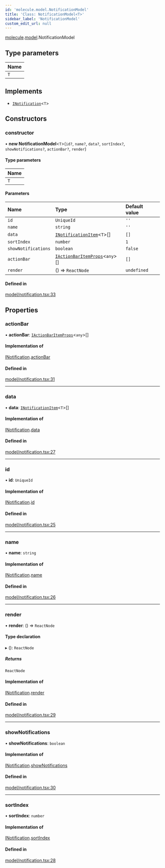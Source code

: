 ```yaml
---
id: 'molecule.model.NotificationModel'
title: 'Class: NotificationModel<T>'
sidebar_label: 'NotificationModel'
custom_edit_url: null
---
```


[molecule](../namespaces/molecule).[model](../namespaces/molecule.model).NotificationModel

## Type parameters

| Name |
| :--- |
| `T`  |

## Implements

-   [`INotification`](../interfaces/molecule.model.INotification)<`T`\>

## Constructors

### constructor

• **new NotificationModel**<`T`\>(`id?`, `name?`, `data?`, `sortIndex?`, `showNotifications?`, `actionBar?`, `render`)

#### Type parameters

| Name |
| :--- |
| `T`  |

#### Parameters

| Name                | Type                                                                                    | Default value |
| :------------------ | :-------------------------------------------------------------------------------------- | :------------ |
| `id`                | `UniqueId`                                                                              | `''`          |
| `name`              | `string`                                                                                | `''`          |
| `data`              | [`INotificationItem`](../interfaces/molecule.model.INotificationItem)<`T`\>[]           | `[]`          |
| `sortIndex`         | `number`                                                                                | `1`           |
| `showNotifications` | `boolean`                                                                               | `false`       |
| `actionBar`         | [`IActionBarItemProps`](../interfaces/molecule.component.IActionBarItemProps)<`any`\>[] | `[]`          |
| `render`            | () => `ReactNode`                                                                       | `undefined`   |

#### Defined in

[model/notification.tsx:33](https://github.com/DTStack/molecule/blob/ff1a27ef/src/model/notification.tsx#L33)

## Properties

### actionBar

• **actionBar**: [`IActionBarItemProps`](../interfaces/molecule.component.IActionBarItemProps)<`any`\>[]

#### Implementation of

[INotification](../interfaces/molecule.model.INotification).[actionBar](../interfaces/molecule.model.INotification#actionbar)

#### Defined in

[model/notification.tsx:31](https://github.com/DTStack/molecule/blob/ff1a27ef/src/model/notification.tsx#L31)

---

### data

• **data**: [`INotificationItem`](../interfaces/molecule.model.INotificationItem)<`T`\>[]

#### Implementation of

[INotification](../interfaces/molecule.model.INotification).[data](../interfaces/molecule.model.INotification#data)

#### Defined in

[model/notification.tsx:27](https://github.com/DTStack/molecule/blob/ff1a27ef/src/model/notification.tsx#L27)

---

### id

• **id**: `UniqueId`

#### Implementation of

[INotification](../interfaces/molecule.model.INotification).[id](../interfaces/molecule.model.INotification#id)

#### Defined in

[model/notification.tsx:25](https://github.com/DTStack/molecule/blob/ff1a27ef/src/model/notification.tsx#L25)

---

### name

• **name**: `string`

#### Implementation of

[INotification](../interfaces/molecule.model.INotification).[name](../interfaces/molecule.model.INotification#name)

#### Defined in

[model/notification.tsx:26](https://github.com/DTStack/molecule/blob/ff1a27ef/src/model/notification.tsx#L26)

---

### render

• **render**: () => `ReactNode`

#### Type declaration

▸ (): `ReactNode`

##### Returns

`ReactNode`

#### Implementation of

[INotification](../interfaces/molecule.model.INotification).[render](../interfaces/molecule.model.INotification#render)

#### Defined in

[model/notification.tsx:29](https://github.com/DTStack/molecule/blob/ff1a27ef/src/model/notification.tsx#L29)

---

### showNotifications

• **showNotifications**: `boolean`

#### Implementation of

[INotification](../interfaces/molecule.model.INotification).[showNotifications](../interfaces/molecule.model.INotification#shownotifications)

#### Defined in

[model/notification.tsx:30](https://github.com/DTStack/molecule/blob/ff1a27ef/src/model/notification.tsx#L30)

---

### sortIndex

• **sortIndex**: `number`

#### Implementation of

[INotification](../interfaces/molecule.model.INotification).[sortIndex](../interfaces/molecule.model.INotification#sortindex)

#### Defined in

[model/notification.tsx:28](https://github.com/DTStack/molecule/blob/ff1a27ef/src/model/notification.tsx#L28)
